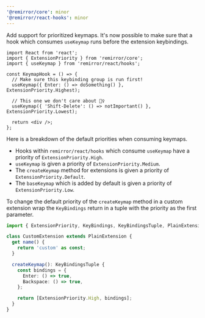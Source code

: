 ```yaml
---
'@remirror/core': minor
'@remirror/react-hooks': minor
---
```


Add support for prioritized keymaps. It's now possible to make sure that a hook which consumes `useKeymap` runs before the extension keybindings.

```tsx
import React from 'react';
import { ExtensionPriority } from 'remirror/core';
import { useKeymap } from 'remirror/react/hooks';

const KeymapHook = () => {
  // Make sure this keybinding group is run first!
  useKeymap({ Enter: () => doSomething() }, ExtensionPriority.Highest);

  // This one we don't care about 🤷‍♀️
  useKeymap({ 'Shift-Delete': () => notImportant() }, ExtensionPriority.Lowest);

  return <div />;
};
```

Here is a breakdown of the default priorities when consuming keymaps.

- Hooks within `remirror/react/hooks` which consume `useKeymap` have a priority of `ExtensionPriority.High`.
- `useKeymap` is given a priority of `ExtensionPriority.Medium`.
- The `createKeymap` method for extensions is given a priority of `ExtensionPriority.Default`.
- The `baseKeymap` which is added by default is given a priority of `ExtensionPriority.Low`.

To change the default priority of the `createKeymap` method in a custom extension wrap the `KeyBindings` return in a tuple with the priority as the first parameter.

```ts
import { ExtensionPriority, KeyBindings, KeyBindingsTuple, PlainExtension } from 'remirror/core';

class CustomExtension extends PlainExtension {
  get name() {
    return 'custom' as const;
  }

  createKeymap(): KeyBindingsTuple {
    const bindings = {
      Enter: () => true,
      Backspace: () => true,
    };

    return [ExtensionPriority.High, bindings];
  }
}
```
